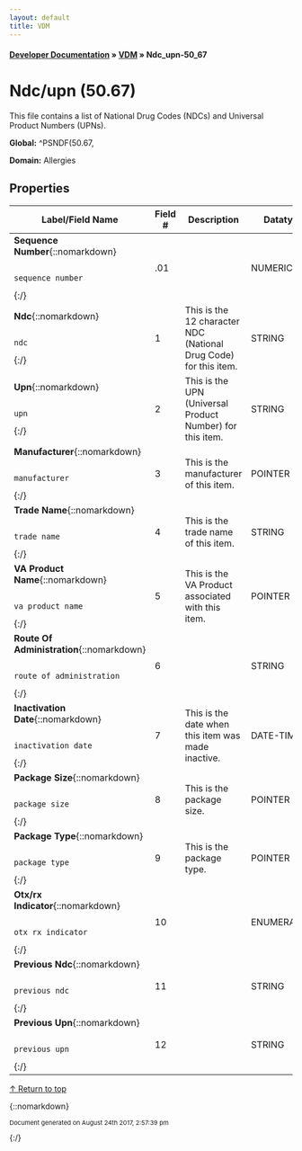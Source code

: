 ```yaml
---
layout: default
title: VDM
---
```


#### [Developer Documentation](../index) &#187; [VDM](TableOfContents) &#187; Ndc_upn-50_67<br/>
<a name="top"></a>
# Ndc/upn (50.67)
This file contains a list of National Drug Codes (NDCs) and Universal Product Numbers (UPNs).

**Global:** ^PSNDF(50.67,

**Domain:** Allergies

## Properties

Label/Field Name | Field # | Description | Datatype | Attributes | Range
--- | --- | --- | --- | --- | ---
**Sequence Number**{::nomarkdown}<pre><code>  sequence_number</code></pre>{:/} | .01 |  | NUMERIC | REQUIRED | 
**Ndc**{::nomarkdown}<pre><code>  ndc</code></pre>{:/} | 1 | This is the 12 character NDC (National Drug Code) for this item. | STRING | INDEXED | 
**Upn**{::nomarkdown}<pre><code>  upn</code></pre>{:/} | 2 | This is the UPN (Universal Product Number) for this item. | STRING | INDEXED | 
**Manufacturer**{::nomarkdown}<pre><code>  manufacturer</code></pre>{:/} | 3 | This is the manufacturer of this item. | POINTER |  | Drug_Manufacturer-55_95
**Trade Name**{::nomarkdown}<pre><code>  trade_name</code></pre>{:/} | 4 | This is the trade name of this item. | STRING | INDEXED | 
**VA Product Name**{::nomarkdown}<pre><code>  va_product_name</code></pre>{:/} | 5 | This is the VA Product associated with this item. | POINTER |  | [VA_Product-50_68](VA_Product-50_68)
**Route Of Administration**{::nomarkdown}<pre><code>  route_of_administration</code></pre>{:/} | 6 |  | STRING |  | 
**Inactivation Date**{::nomarkdown}<pre><code>  inactivation_date</code></pre>{:/} | 7 | This is the date when this item was made inactive. | DATE-TIME |  | 
**Package Size**{::nomarkdown}<pre><code>  package_size</code></pre>{:/} | 8 | This is the package size. | POINTER |  | Package_Size-50_609
**Package Type**{::nomarkdown}<pre><code>  package_type</code></pre>{:/} | 9 | This is the package type. | POINTER |  | Package_Type-50_608
**Otx/rx Indicator**{::nomarkdown}<pre><code>  otx_rx_indicator</code></pre>{:/} | 10 |  | ENUMERATION |  | {::nomarkdown}Over the counter: <em><strong>O</strong></em><br/>Prescription: <em><strong>R</strong></em>{:/}
**Previous Ndc**{::nomarkdown}<pre><code>  previous_ndc</code></pre>{:/} | 11 |  | STRING |  | 
**Previous Upn**{::nomarkdown}<pre><code>  previous_upn</code></pre>{:/} | 12 |  | STRING |  | 

[&uarr; Return to top](#top)<br/>



{::nomarkdown} <br/><p style="font-size: 11px">Document generated on August 24th 2017, 2:57:39 pm</p>{:/}